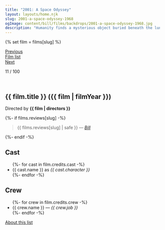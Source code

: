 ```yaml
---
title: "2001: A Space Odyssey"
layout: layouts/home.njk
slug: 2001-a-space-odyssey-1968
ogImage: content/bill/films/backdrops/2001-a-space-odyssey-1968.jpg
description: "Humanity finds a mysterious object buried beneath the lunar surface and sets off to find its origins with the help of HAL 9000, the world's most advanced super computer."
---
```


{% set film = films[slug] %}

<nav class="films">
  <div class="prev">
    <a href="../in-the-heat-of-the-night-1967"><i class="fa-solid fa-chevron-left fa-xs"></i> Previous</a>
  </div>
  <div>
    <a href="../">Film list</a>
  </div>
  <div class="next">
    <a href="../bullitt-1968">Next <i class="fa-solid fa-chevron-right fa-xs"></i></a>
  </div>
</nav>

<p>11 / 100</p>

<article class="film slug-2001-a-space-odyssey-1968">
  <div class="backdrop-and-poster">
    <img class="poster" src="../films/posters/{{ slug }}.jpg" alt="">
    <img class="backdrop" src="../films/backdrops/{{ slug }}.jpg" alt="">
  </div>

  <h1>{{ film.title }} ({{ film | filmYear }})</h1>

  

  <p class="director">
    Directed by <strong>{{ film | directors }}</strong>
  </p>

  {%- if films.reviews[slug] -%}
    <blockquote> 
      {{ films.reviews[slug] | safe }} <em>—&nbsp;<a href="/bill">Bill</a></em>
    </blockquote> 
  {%- endif -%}

  <h2>
    Cast
  </h2>
  <ul>
    {%- for cast in film.credits.cast -%}
      <li>
        {{ cast.name }} as <em>{{ cast.character }}</em>
      </li>
    {%- endfor -%}
  </ul>

  <h2>
    Crew
  </h2>
  <ul>
    {%- for crew in film.credits.crew -%}
      <li>
        {{ crew.name }} &mdash; <em>{{ crew.job }}</em>
      </li>
    {%- endfor -%}
  </ul>
</article>
<footer>
  <a href="../about">About this list</a>
</footer>
